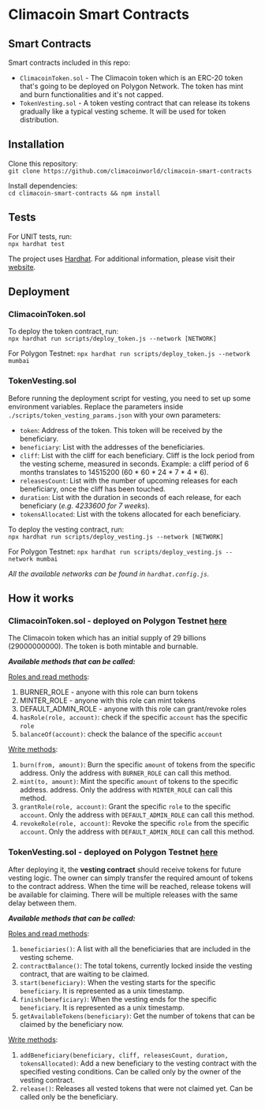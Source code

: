 # Climacoin Smart Contracts

## Smart Contracts

Smart contracts included in this repo:
- `ClimacoinToken.sol` - The Climacoin token which is an ERC-20 token that's going to be deployed on Polygon Network. The token has mint and burn functionalities and it's not capped.
- `TokenVesting.sol` - A token vesting contract that can release its tokens gradually like a typical vesting scheme. It will be used for token distribution.

## Installation

Clone this repository:  
`git clone https://github.com/climacoinworld/climacoin-smart-contracts`

Install dependencies:  
`cd climacoin-smart-contracts && npm install`

## Tests

For UNIT tests, run:  
`npx hardhat test`

The project uses [Hardhat](https://hardhat.org/). For additional information, please visit their [website](https://hardhat.org/getting-started/).

## Deployment

### ClimacoinToken.sol

To deploy the token contract, run:  
`npx hardhat run scripts/deploy_token.js --network [NETWORK]`

For Polygon Testnet:
`npx hardhat run scripts/deploy_token.js --network mumbai`

### TokenVesting.sol

Before running the deployment script for vesting, you need to set up some environment variables. Replace the parameters inside `./scripts/token_vesting_params.json` with your own parameters:  
- `token`: Address of the token. This token will be received by the beneficiary.
- `beneficiary`: List with the addresses of the beneficiaries.
- `cliff`: List with the cliff for each beneficiary. Cliff is the lock period from the vesting scheme, measured in seconds. Example: a cliff period of 6 months translates to 14515200 (60 * 60 * 24 * 7 * 4 * 6).
- `releasesCount`: List with the number of upcoming releases for each beneficiary, once the cliff has been touched.
- `duration`: List with the duration in seconds of each release, for each beneficiary (_e.g. 4233600 for 7 weeks_).
- `tokensAllocated`: List with the tokens allocated for each beneficiary.

To deploy the vesting contract, run:  
`npx hardhat run scripts/deploy_vesting.js --network [NETWORK]`

For Polygon Testnet:
`npx hardhat run scripts/deploy_vesting.js --network mumbai`

*All the available networks can be found in `hardhat.config.js`.*

## How it works

### ClimacoinToken.sol - deployed on Polygon Testnet [here](https://mumbai.polygonscan.com/address/0xb4AE58AE84aB13fd235447bD1c9F7D2545C23C88)

The Climacoin token which has an initial supply of 29 billions (29000000000). The token is both mintable and burnable.

***Available methods that can be called:***  

[Roles and read methods](https://mumbai.polygonscan.com/address/0xb4AE58AE84aB13fd235447bD1c9F7D2545C23C88#readContract):
1) BURNER_ROLE - anyone with this role can burn tokens
2) MINTER_ROLE - anyone with this role can mint tokens
3) DEFAULT_ADMIN_ROLE - anyone with this role can grant/revoke roles 
4) `hasRole(role, account)`: check if the specific `account` has the specific `role`
5) `balanceOf(account)`: check the balance of the specific `account`

[Write methods](https://mumbai.polygonscan.com/address/0xb4AE58AE84aB13fd235447bD1c9F7D2545C23C88#writeContract):
1) `burn(from, amount)`: Burn the specific `amount` of tokens from the specific address. Only the address with `BURNER_ROLE` can call this method.
2) `mint(to, amount)`: Mint the specific `amount` of tokens to the specific address. address. Only the address with `MINTER_ROLE` can call this method.
3) `grantRole(role, account)`: Grant the specific `role` to the specific `account`. Only the address with `DEFAULT_ADMIN_ROLE` can call this method.
4) `revokeRole(role, account)`: Revoke the specific `role` from the specific `account`. Only the address with `DEFAULT_ADMIN_ROLE` can call this method.

### TokenVesting.sol - deployed on Polygon Testnet [here](https://mumbai.polygonscan.com/address/0xfB55B2b357b5b19E953Fbf4bA90767ADB5c1ed1F)

After deploying it, the **vesting contract** should receive tokens for future vesting logic. The owner can simply transfer the required amount of tokens to the contract address. When the time will be reached, release tokens will be available for claiming. There will be multiple releases with the same delay between them.  

***Available methods that can be called:***  

[Roles and read methods](https://mumbai.polygonscan.com/address/0xfB55B2b357b5b19E953Fbf4bA90767ADB5c1ed1F#readContract):
1) `beneficiaries()`: A list with all the beneficiaries that are included in the vesting scheme.
2) `contractBalance()`: The total tokens, currently locked inside the vesting contract, that are waiting to be claimed.
3) `start(beneficiary)`: When the vesting starts for the specific `beneficiary`. It is represented as a unix timestamp.
4) `finish(beneficiary)`: When the vesting ends for the specific `beneficiary`. It is represented as a unix timestamp.
5) `getAvailableTokens(beneficiary)`: Get the number of tokens that can be claimed by the beneficiary now.

[Write methods](https://mumbai.polygonscan.com/address/0xfB55B2b357b5b19E953Fbf4bA90767ADB5c1ed1F#writeContract):
1) `addBeneficiary(beneficiary, cliff, releasesCount, duration, tokensAllocated)`: Add a new beneficiary to the vesting contract with the specified vesting conditions. Can be called only by the owner of the vesting contract.
2) `release()`: Releases all vested tokens that were not claimed yet. Can be called only be the beneficiary.

